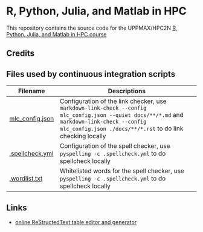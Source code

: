 # R, Python, Julia, and Matlab in HPC

This repository contains the source code for the UPPMAX/HPC2N [R, Python, Julia, and Matlab in HPC course](https://uppmax.github.io/R-python-julia-HPC/)

## Credits

<!---The website is created using
[mkdocs-material](https://squidfunk.github.io/mkdocs-material). 
--->

## Files used by continuous integration scripts

Filename                           |Descriptions
-----------------------------------|------------------------------------------------------------------------------------------------------
[mlc_config.json](mlc_config.json) |Configuration of the link checker, use `markdown-link-check --config mlc_config.json --quiet docs/**/*.md` and `markdown-link-check --config mlc_config.json ./docs/**/*.rst` to do link checking locally
[.spellcheck.yml](.spellcheck.yml) |Configuration of the spell checker, use `pyspelling -c .spellcheck.yml` to do spellcheck locally
[.wordlist.txt](.wordlist.txt)     |Whitelisted words for the spell checker, use `pyspelling -c .spellcheck.yml` to do spellcheck locally

## Links

 * [online ReStructedText table editor and generator](https://tableconvert.com/restructuredtext-generator)
